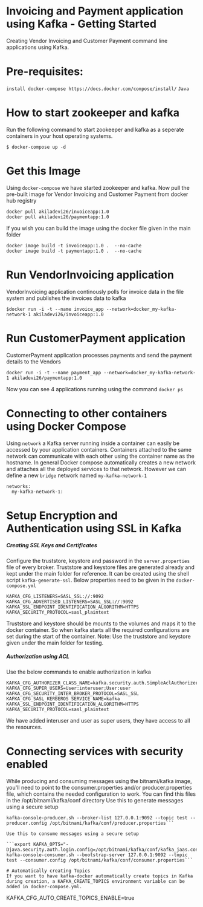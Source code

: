 # Invoicing and Payment application using Kafka - Getting Started

Creating Vendor Invoicing and Customer Payment command line applications using Kafka.

# Pre-requisites:
```install docker-compose https://docs.docker.com/compose/install/```
```Java```

# How to start zookeeper and kafka
Run the following command to start zookeeper and kafka as a seperate containers in your host operating systems.
```
$ docker-compose up -d
```
# Get this Image
Using ```docker-compose``` we have started zookeeper and kafka. Now pull the pre-built image for Vendor Invoicing and Customer Payment from docker hub registry 
```
docker pull akiladevi26/invoiceapp:1.0
docker pull akiladevi26/paymentapp:1.0
```
If you wish you can build the image using the docker file given in the main folder
```
docker image build -t invoiceapp:1.0 .  --no-cache
docker image build -t paymentapp:1.0 .  --no-cache
```
# Run VendorInvoicing application
VendorInvoicing application continously polls for invoice data in the file system and publishes the invoices data to kafka
```
$docker run -i -t --name invoice_app --network=docker_my-kafka-network-1 akiladevi26/invoiceapp:1.0
```
# Run CustomerPayment application
CustomerPayment application processes payments and send the payment details to the Vendors
```
docker run -i -t --name payment_app --network=docker_my-kafka-network-1 akiladevi26/paymentapp:1.0
```
Now you can see 4 applications running using the command ```docker ps```

# Connecting to other containers using Docker Compose
Using ```network``` a Kafka server running inside a container can easily be accessed by your application containers. Containers attached to the same network can communicate with each other using the container name as the hostname. In general Docker compose automatically creates a new network and attaches all the deployed services to that network. However we can define a new ```bridge``` network named ```my-kafka-network-1``` 
```
networks:
  my-kafka-network-1:
```
# Setup Encryption and Authentication using SSL in Kafka
#####    Creating SSL Keys and Certificates
Configure the truststore, keystore and password in the ```server.properties``` file of every broker. Truststore and keystore files are generated already and kept under the main folder for reference. It can be created using the shell script ```kafka-generate-ssl```. Below properties need to be given in the ```docker-compose.yml```
```
KAFKA_CFG_LISTENERS=SASL_SSL://:9092
KAFKA_CFG_ADVERTISED_LISTENERS=SASL_SSL://:9092
KAFKA_SSL_ENDPOINT_IDENTIFICATION_ALGORITHM=HTTPS
KAFKA_SECURITY_PROTOCOL=sasl_plaintext
```
Truststore and keystore should be mounts to the volumes and maps it to the docker container. So when kafka starts all the required configurations are set during the start of the container. 
Note: Use the truststore and keystore given under the main folder for testing.

##### Authorization using ACL
Use the below commands to enable authorization in kafka
```
KAFKA_CFG_AUTHORIZER_CLASS_NAME=kafka.security.auth.SimpleAclAuthorizer
KAFKA_CFG_SUPER_USERS=User:interuser;User:user
KAFKA_CFG_SECURITY_INTER_BROKER_PROTOCOL=SASL_SSL
KAFKA_CFG_SASL_KERBEROS_SERVICE_NAME=kafka
KAFKA_SSL_ENDPOINT_IDENTIFICATION_ALGORITHM=HTTPS
KAFKA_SECURITY_PROTOCOL=sasl_plaintext
```
We have added interuser and user as super users, they have access to all the resources.
# Connecting services with security enabled
While producing and consuming messages using the bitnami/kafka image, you'll need to point to the consumer.properties and/or producer.properties file, which contains the needed configuration to work. You can find this files in the /opt/bitnami/kafka/conf directory
Use this to generate messages using a secure setup

```export KAFKA_OPTS="-Djava.security.auth.login.config=/opt/bitnami/kafka/conf/kafka_jaas.conf"
kafka-console-producer.sh --broker-list 127.0.0.1:9092 --topic test --producer.config /opt/bitnami/kafka/conf/producer.properties```

Use this to consume messages using a secure setup

```export KAFKA_OPTS="-Djava.security.auth.login.config=/opt/bitnami/kafka/conf/kafka_jaas.conf"
kafka-console-consumer.sh --bootstrap-server 127.0.0.1:9092 --topic test --consumer.config /opt/bitnami/kafka/conf/consumer.properties```

# Automatically creating Topics
If you want to have kafka-docker automatically create topics in Kafka during creation, a KAFKA_CREATE_TOPICS environment variable can be added in docker-compose.yml.
```
KAFKA_CFG_AUTO_CREATE_TOPICS_ENABLE=true
```
